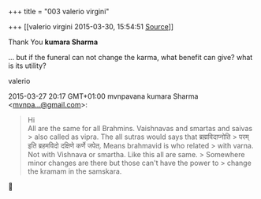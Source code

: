+++
title = "003 valerio virgini"

+++
[[valerio virgini	2015-03-30, 15:54:51 [Source](https://groups.google.com/g/samskrita/c/bY99uj4DdB0)]]



Thank You **kumara Sharma**   
  
... but if the funeral can not change the karma, what benefit can give? what is its utility?

  

valerio

  

  

2015-03-27 20:17 GMT+01:00 mvnpavana kumara Sharma \<[mvnpa...@gmail.com]()\>:  

> Hi  
> All are the same for all Brahmins. Vaishnavas and smartas and saivas > also called as vipra. The all sutras would says that ब्रह्मविदाप्नोति > परम् इति ब्रहमविदो दक्षिणे कर्णे जपेत्. Means brahmavid is who related > with varna. Not with Vishnava or smartha. Like this all are same. > Somewhere minor changes are there but those can't have the power to > change the kramam in the samskara.  



